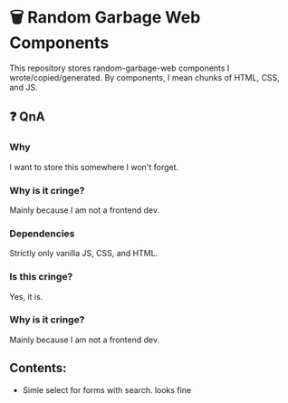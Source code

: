 # 🗑️ Random Garbage Web Components

This repository stores random-garbage-web components I wrote/copied/generated. By components, I mean chunks of HTML, CSS, and JS.

## ❓ QnA

### Why
I want to store this somewhere I won't forget.

### Why is it cringe?
Mainly because I am not a frontend dev.

### Dependencies
Strictly only vanilla JS, CSS, and HTML.

### Is this cringe?
Yes, it is.

### Why is it cringe?
Mainly because I am not a frontend dev.

## Contents:
- Simle select for forms with search. looks fine
